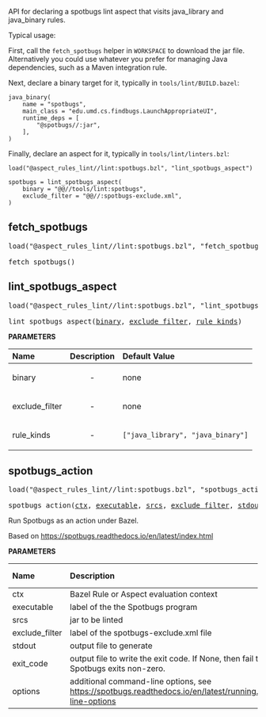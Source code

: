 <!-- Generated with Stardoc: http://skydoc.bazel.build -->

API for declaring a spotbugs lint aspect that visits java_library and java_binary rules.

Typical usage:

First, call the `fetch_spotbugs` helper in `WORKSPACE` to download the jar file.
Alternatively you could use whatever you prefer for managing Java dependencies, such as a Maven integration rule.

Next, declare a binary target for it, typically in `tools/lint/BUILD.bazel`:

```starlark
java_binary(
    name = "spotbugs",
    main_class = "edu.umd.cs.findbugs.LaunchAppropriateUI",
    runtime_deps = [
        "@spotbugs//:jar",
    ],
)
```

Finally, declare an aspect for it, typically in `tools/lint/linters.bzl`:

```starlark
load("@aspect_rules_lint//lint:spotbugs.bzl", "lint_spotbugs_aspect")

spotbugs = lint_spotbugs_aspect(
    binary = "@@//tools/lint:spotbugs",
    exclude_filter = "@@//:spotbugs-exclude.xml",
)

```

<a id="fetch_spotbugs"></a>

## fetch_spotbugs

<pre>
load("@aspect_rules_lint//lint:spotbugs.bzl", "fetch_spotbugs")

fetch_spotbugs()
</pre>





<a id="lint_spotbugs_aspect"></a>

## lint_spotbugs_aspect

<pre>
load("@aspect_rules_lint//lint:spotbugs.bzl", "lint_spotbugs_aspect")

lint_spotbugs_aspect(<a href="#lint_spotbugs_aspect-binary">binary</a>, <a href="#lint_spotbugs_aspect-exclude_filter">exclude_filter</a>, <a href="#lint_spotbugs_aspect-rule_kinds">rule_kinds</a>)
</pre>



**PARAMETERS**


| Name  | Description | Default Value |
| :------------- | :------------- | :------------- |
| <a id="lint_spotbugs_aspect-binary"></a>binary |  <p align="center"> - </p>   |  none |
| <a id="lint_spotbugs_aspect-exclude_filter"></a>exclude_filter |  <p align="center"> - </p>   |  none |
| <a id="lint_spotbugs_aspect-rule_kinds"></a>rule_kinds |  <p align="center"> - </p>   |  `["java_library", "java_binary"]` |


<a id="spotbugs_action"></a>

## spotbugs_action

<pre>
load("@aspect_rules_lint//lint:spotbugs.bzl", "spotbugs_action")

spotbugs_action(<a href="#spotbugs_action-ctx">ctx</a>, <a href="#spotbugs_action-executable">executable</a>, <a href="#spotbugs_action-srcs">srcs</a>, <a href="#spotbugs_action-exclude_filter">exclude_filter</a>, <a href="#spotbugs_action-stdout">stdout</a>, <a href="#spotbugs_action-exit_code">exit_code</a>, <a href="#spotbugs_action-options">options</a>)
</pre>

Run Spotbugs as an action under Bazel.

Based on https://spotbugs.readthedocs.io/en/latest/index.html


**PARAMETERS**


| Name  | Description | Default Value |
| :------------- | :------------- | :------------- |
| <a id="spotbugs_action-ctx"></a>ctx |  Bazel Rule or Aspect evaluation context   |  none |
| <a id="spotbugs_action-executable"></a>executable |  label of the the Spotbugs program   |  none |
| <a id="spotbugs_action-srcs"></a>srcs |  jar to be linted   |  none |
| <a id="spotbugs_action-exclude_filter"></a>exclude_filter |  label of the spotbugs-exclude.xml file   |  none |
| <a id="spotbugs_action-stdout"></a>stdout |  output file to generate   |  none |
| <a id="spotbugs_action-exit_code"></a>exit_code |  output file to write the exit code. If None, then fail the build when Spotbugs exits non-zero.   |  `None` |
| <a id="spotbugs_action-options"></a>options |  additional command-line options, see https://spotbugs.readthedocs.io/en/latest/running.html#command-line-options   |  `[]` |


